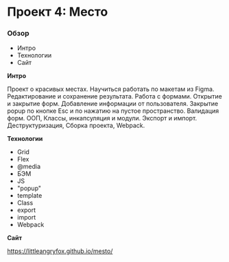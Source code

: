 # Проект 4: Место

### Обзор

* Интро
* Технологии
* Сайт

**Интро**

Проект о красивых местах.
Научиться работать по макетам из Figma. Редактирование и сохранение результата. Работа с формами. Открытие и закрытие форм.
Добавление информации от пользователя. Закрытие popup по кнопке Esc и по нажатию на пустое пространство. Валидация форм.
ООП, Классы, инкапсуляция и модули. Экспорт и импорт. Деструктуризация, Сборка проекта, Webpack.

**Технологии**
* Grid
* Flex
* @media
* БЭМ
* JS
* "popup"
* template
* Class
* export
* import
* Webpack

**Сайт**

https://littleangryfox.github.io/mesto/



